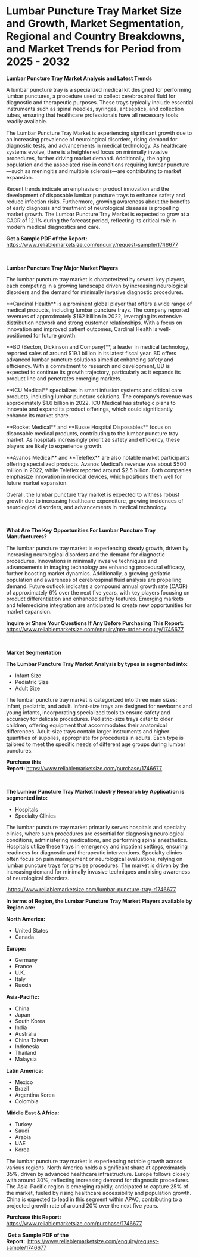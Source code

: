 <p><h1>Lumbar Puncture Tray Market Size and Growth, Market Segmentation, Regional and Country Breakdowns, and Market Trends for Period from 2025 -  2032</h1></p><p><strong>Lumbar Puncture Tray Market Analysis and Latest Trends</strong></p>
<p><p>A lumbar puncture tray is a specialized medical kit designed for performing lumbar punctures, a procedure used to collect cerebrospinal fluid for diagnostic and therapeutic purposes. These trays typically include essential instruments such as spinal needles, syringes, antiseptics, and collection tubes, ensuring that healthcare professionals have all necessary tools readily available.</p><p>The Lumbar Puncture Tray Market is experiencing significant growth due to an increasing prevalence of neurological disorders, rising demand for diagnostic tests, and advancements in medical technology. As healthcare systems evolve, there is a heightened focus on minimally invasive procedures, further driving market demand. Additionally, the aging population and the associated rise in conditions requiring lumbar puncture—such as meningitis and multiple sclerosis—are contributing to market expansion.</p><p>Recent trends indicate an emphasis on product innovation and the development of disposable lumbar puncture trays to enhance safety and reduce infection risks. Furthermore, growing awareness about the benefits of early diagnosis and treatment of neurological diseases is propelling market growth. The Lumbar Puncture Tray Market is expected to grow at a CAGR of 12.1% during the forecast period, reflecting its critical role in modern medical diagnostics and care.</p></p>
<p><strong>Get a Sample PDF of the Report:&nbsp;</strong> <a href="https://www.reliablemarketsize.com/enquiry/request-sample/1746677?utm_campaign=2955&utm_medium=2&utm_source=Github&utm_content=ia&utm_term=13042025&utm_id=lumbar-puncture-tray">https://www.reliablemarketsize.com/enquiry/request-sample/1746677</a></p>
<p>&nbsp;</p>
<p><strong>Lumbar Puncture Tray Major Market Players</strong></p>
<p><p>The lumbar puncture tray market is characterized by several key players, each competing in a growing landscape driven by increasing neurological disorders and the demand for minimally invasive diagnostic procedures. </p><p>**Cardinal Health** is a prominent global player that offers a wide range of medical products, including lumbar puncture trays. The company reported revenues of approximately $162 billion in 2022, leveraging its extensive distribution network and strong customer relationships. With a focus on innovation and improved patient outcomes, Cardinal Health is well-positioned for future growth.</p><p>**BD (Becton, Dickinson and Company)**, a leader in medical technology, reported sales of around $19.1 billion in its latest fiscal year. BD offers advanced lumbar puncture solutions aimed at enhancing safety and efficiency. With a commitment to research and development, BD is expected to continue its growth trajectory, particularly as it expands its product line and penetrates emerging markets.</p><p>**ICU Medical** specializes in smart infusion systems and critical care products, including lumbar puncture solutions. The company’s revenue was approximately $1.6 billion in 2022. ICU Medical has strategic plans to innovate and expand its product offerings, which could significantly enhance its market share.</p><p>**Rocket Medical** and **Busse Hospital Disposables** focus on disposable medical products, contributing to the lumbar puncture tray market. As hospitals increasingly prioritize safety and efficiency, these players are likely to experience growth.</p><p>**Avanos Medical** and **Teleflex** are also notable market participants offering specialized products. Avanos Medical’s revenue was about $500 million in 2022, while Teleflex reported around $2.5 billion. Both companies emphasize innovation in medical devices, which positions them well for future market expansion.</p><p>Overall, the lumbar puncture tray market is expected to witness robust growth due to increasing healthcare expenditure, growing incidences of neurological disorders, and advancements in medical technology.</p></p>
<p>&nbsp;</p>
<p><strong>What Are The Key Opportunities For Lumbar Puncture Tray Manufacturers?</strong></p>
<p><p>The lumbar puncture tray market is experiencing steady growth, driven by increasing neurological disorders and the demand for diagnostic procedures. Innovations in minimally invasive techniques and advancements in imaging technology are enhancing procedural efficacy, further boosting market dynamics. Additionally, a growing geriatric population and awareness of cerebrospinal fluid analysis are propelling demand. Future outlook indicates a compound annual growth rate (CAGR) of approximately 6% over the next five years, with key players focusing on product differentiation and enhanced safety features. Emerging markets and telemedicine integration are anticipated to create new opportunities for market expansion.</p></p>
<p><strong>Inquire or Share Your Questions If Any Before Purchasing This Report:</strong> <a href="https://www.reliablemarketsize.com/enquiry/pre-order-enquiry/1746677?utm_campaign=2955&utm_medium=2&utm_source=Github&utm_content=ia&utm_term=13042025&utm_id=lumbar-puncture-tray">https://www.reliablemarketsize.com/enquiry/pre-order-enquiry/1746677</a></p>
<p>&nbsp;</p>
<p><strong>Market Segmentation</strong></p>
<p><strong>The Lumbar Puncture Tray Market Analysis by types is segmented into:</strong></p>
<p><ul><li>Infant Size</li><li>Pediatric Size</li><li>Adult Size</li></ul></p>
<p><p>The lumbar puncture tray market is categorized into three main sizes: infant, pediatric, and adult. Infant-size trays are designed for newborns and young infants, incorporating specialized tools to ensure safety and accuracy for delicate procedures. Pediatric-size trays cater to older children, offering equipment that accommodates their anatomical differences. Adult-size trays contain larger instruments and higher quantities of supplies, appropriate for procedures in adults. Each type is tailored to meet the specific needs of different age groups during lumbar punctures.</p></p>
<p><strong>Purchase this Report:&nbsp;</strong><a href="https://www.reliablemarketsize.com/purchase/1746677?utm_campaign=2955&utm_medium=2&utm_source=Github&utm_content=ia&utm_term=13042025&utm_id=lumbar-puncture-tray">https://www.reliablemarketsize.com/purchase/1746677</a></p>
<p>&nbsp;</p>
<p><strong>The Lumbar Puncture Tray Market Industry Research by Application is segmented into:</strong></p>
<p><ul><li>Hospitals</li><li>Specialty Clinics</li></ul></p>
<p><p>The lumbar puncture tray market primarily serves hospitals and specialty clinics, where such procedures are essential for diagnosing neurological conditions, administering medications, and performing spinal anesthetics. Hospitals utilize these trays in emergency and inpatient settings, ensuring readiness for diagnostic and therapeutic interventions. Specialty clinics often focus on pain management or neurological evaluations, relying on lumbar puncture trays for precise procedures. The market is driven by the increasing demand for minimally invasive techniques and rising awareness of neurological disorders.</p></p>
<p><a href="https://www.reliablemarketsize.com/lumbar-puncture-tray-r1746677?utm_campaign=2955&utm_medium=2&utm_source=Github&utm_content=ia&utm_term=13042025&utm_id=lumbar-puncture-tray">&nbsp;https://www.reliablemarketsize.com/lumbar-puncture-tray-r1746677</a></p>
<p><strong>In terms of Region, the Lumbar Puncture Tray Market Players available by Region are:</strong></p>
<p>
    <p> <strong> North America: </strong>
        <ul>
            <li>United States</li>
            <li>Canada</li>
        </ul>
        </p> 
    <p> <strong> Europe: </strong>
        <ul>
            <li>Germany</li>
            <li>France</li>
            <li>U.K.</li>
            <li>Italy</li>
            <li>Russia</li>
        </ul>
        </p> 
    <p> <strong> Asia-Pacific: </strong>
        <ul>
            <li>China</li>
            <li>Japan</li>
            <li>South Korea</li>
            <li>India</li>
            <li>Australia</li>
            <li>China Taiwan</li>
            <li>Indonesia</li>
            <li>Thailand</li>
            <li>Malaysia</li>
        </ul>
        </p> 
    <p> <strong> Latin America: </strong>
        <ul>
            <li>Mexico</li>
            <li>Brazil</li>
            <li>Argentina Korea</li>
            <li>Colombia</li>
        </ul>
        </p> 
    <p> <strong> Middle East & Africa: </strong>
        <ul>
            <li>Turkey</li>
            <li>Saudi</li>
            <li>Arabia</li>
            <li>UAE</li>
            <li>Korea</li>
        </ul>
    </p>
    </p>
<p><p>The lumbar puncture tray market is experiencing notable growth across various regions. North America holds a significant share at approximately 35%, driven by advanced healthcare infrastructure. Europe follows closely with around 30%, reflecting increasing demand for diagnostic procedures. The Asia-Pacific region is emerging rapidly, anticipated to capture 25% of the market, fueled by rising healthcare accessibility and population growth. China is expected to lead in this segment within APAC, contributing to a projected growth rate of around 20% over the next five years.</p></p>
<p><strong>Purchase this Report: </strong><a href="https://www.reliablemarketsize.com/purchase/1746677?utm_campaign=2955&utm_medium=2&utm_source=Github&utm_content=ia&utm_term=13042025&utm_id=lumbar-puncture-tray">https://www.reliablemarketsize.com/purchase/1746677</a></p>
<p>&nbsp;<strong>Get a Sample PDF of the Report:&nbsp;&nbsp;</strong><a href="https://www.reliablemarketsize.com/enquiry/request-sample/1746677?utm_campaign=2955&utm_medium=2&utm_source=Github&utm_content=ia&utm_term=13042025&utm_id=lumbar-puncture-tray">https://www.reliablemarketsize.com/enquiry/request-sample/1746677</a></p>
<p><strong></strong></p>
<p><p></p><p></p><p></p></p>